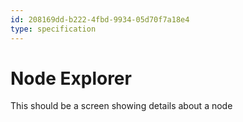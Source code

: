 ```yaml
---
id: 208169dd-b222-4fbd-9934-05d70f7a18e4
type: specification
---
```


# Node Explorer

This should be a screen showing details about a node
